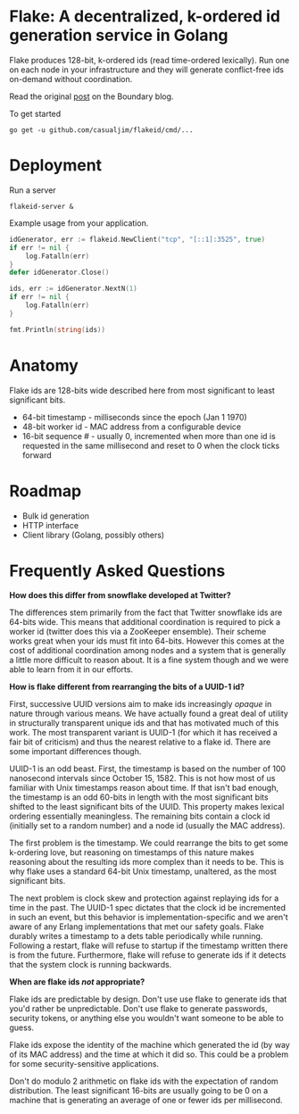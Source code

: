 # Flake: A decentralized, k-ordered id generation service in Golang

Flake produces 128-bit, k-ordered ids (read time-ordered lexically). Run one on each node in your infrastructure and they will generate conflict-free ids on-demand without coordination.

Read the original [post](http://boundary.com/blog/2012/01/12/flake-a-decentralized-k-ordered-unique-id-generator-in-erlang/) on the Boundary blog.

To get started

```
go get -u github.com/casualjim/flakeid/cmd/...
```

# Deployment

Run a server

```shell
flakeid-server &
```

Example usage from your application.

```go
idGenerator, err := flakeid.NewClient("tcp", "[::1]:3525", true)
if err != nil {
    log.Fatalln(err)
}
defer idGenerator.Close()

ids, err := idGenerator.NextN(1)
if err != nil {
    log.Fatalln(err)
}

fmt.Println(string(ids))
```

# Anatomy

Flake ids are 128-bits wide described here from most significant to least significant bits.

- 64-bit timestamp - milliseconds since the epoch (Jan 1 1970)
- 48-bit worker id - MAC address from a configurable device
- 16-bit sequence # - usually 0, incremented when more than one id is requested in the same millisecond and reset to 0 when the clock ticks forward

# Roadmap

- Bulk id generation
- HTTP interface
- Client library (Golang, possibly others)

# Frequently Asked Questions

**How does this differ from snowflake developed at Twitter?**

The differences stem primarily from the fact that Twitter snowflake ids are 64-bits wide. This means that additional coordination is required to pick a worker id (twitter does this via a ZooKeeper ensemble). Their scheme works great when your ids must fit into 64-bits. However this comes at the cost of additional coordination among nodes and a system that is generally a little more difficult to reason about. It is a fine system though and we were able to learn from it in our efforts.

**How is flake different from rearranging the bits of a UUID-1 id?**

First, successive UUID versions aim to make ids increasingly _opaque_ in nature through various means. We have actually found a great deal of utility in structurally transparent unique ids and that has motivated much of this work.  The most transparent variant is UUID-1 (for which it has received a fair bit of criticism) and thus the nearest relative to a flake id. There are some important differences though.

UUID-1 is an odd beast. First, the timestamp is based on the number of 100 nanosecond intervals since October 15, 1582. This is not how most of us familiar with Unix timestamps reason about time. If that isn't bad enough, the timestamp is an odd 60-bits in length with the most significant bits shifted to the least significant bits of the UUID. This property makes lexical ordering essentially meaningless. The remaining bits contain a clock id (initially set to a random number) and a node id (usually the MAC address).

The first problem is the timestamp. We could rearrange the bits to get some k-ordering love, but reasoning on timestamps of this nature makes reasoning about the resulting ids more complex than it needs to be. This is why flake uses a standard 64-bit Unix timestamp, unaltered, as the most significant bits.

The next problem is clock skew and protection against replaying ids for a time in the past. The UUID-1 spec dictates that the clock id be incremented in such an event, but this behavior is implementation-specific and we aren't aware of any Erlang implementations that met our safety goals. Flake durably writes a timestamp to a dets table periodically while running. Following a restart, flake will refuse to startup if the timestamp written there is from the future. Furthermore, flake will refuse to generate ids if it detects that the system clock is running backwards.

**When are flake ids _not_ appropriate?**

Flake ids are predictable by design. Don't use use flake to generate ids that you'd rather be unpredictable. Don't use flake to generate passwords, security tokens, or anything else you wouldn't want someone to be able to guess.

Flake ids expose the identity of the machine which generated the id (by way of its MAC address) and the time at which it did so. This could be a problem for some security-sensitive applications.

Don't do modulo 2 arithmetic on flake ids with the expectation of random distribution. The least significant 16-bits are usually going to be 0 on a machine that is generating an average of one or fewer ids per millisecond.

